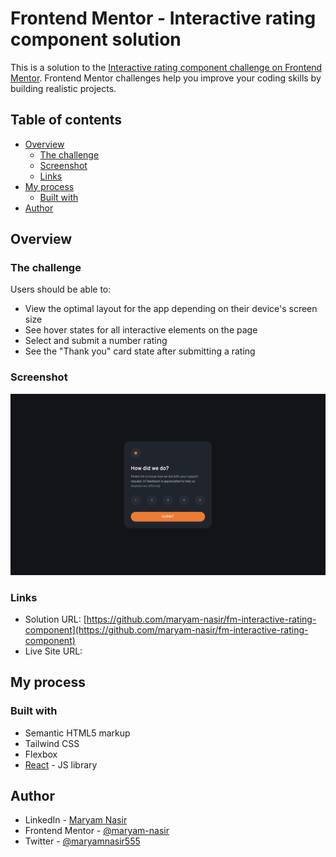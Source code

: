 # Frontend Mentor - Interactive rating component solution

This is a solution to the [Interactive rating component challenge on Frontend Mentor](https://www.frontendmentor.io/challenges/interactive-rating-component-koxpeBUmI). Frontend Mentor challenges help you improve your coding skills by building realistic projects.

## Table of contents

- [Overview](#overview)
  - [The challenge](#the-challenge)
  - [Screenshot](#screenshot)
  - [Links](#links)
- [My process](#my-process)
  - [Built with](#built-with)
- [Author](#author)

## Overview

### The challenge

Users should be able to:

- View the optimal layout for the app depending on their device's screen size
- See hover states for all interactive elements on the page
- Select and submit a number rating
- See the "Thank you" card state after submitting a rating

### Screenshot

![](./screenshot.png)

### Links

- Solution URL: [https://github.com/maryam-nasir/fm-interactive-rating-component](https://github.com/maryam-nasir/fm-interactive-rating-component)
- Live Site URL: []()

## My process

### Built with

- Semantic HTML5 markup
- Tailwind CSS
- Flexbox
- [React](https://reactjs.org/) - JS library

## Author

- LinkedIn - [Maryam Nasir](https://www.linkedin.com/in/maryam-nasir/)
- Frontend Mentor - [@maryam-nasir](https://www.frontendmentor.io/profile/maryam-nasir)
- Twitter - [@maryamnasir555](https://twitter.com/maryamnasir555)

